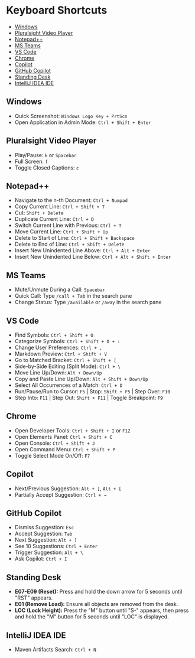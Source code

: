 # Keyboard Shortcuts

- [Windows](#windows)
- [Pluralsight Video Player](#pluralsight-video-player)
- [Notepad++](#notepad)
- [MS Teams](#ms-teams)
- [VS Code](#vs-code)
- [Chrome](#chrome)
- [Copilot](#copilot)
- [GitHub Copilot](#github-copilot)
- [Standing Desk](#standing-desk)
- [IntelliJ IDEA IDE](#intellij-idea-ide)

## **Windows**

- Quick Screenshot: `Windows Logo Key + PrtScn`
- Open Application in Admin Mode: `Ctrl + Shift + Enter`

## **Pluralsight Video Player**

- Play/Pause: `k` or `Spacebar`
- Full Screen: `f`
- Toggle Closed Captions: `c`

## **Notepad++**

- Navigate to the n-th Document: `Ctrl + Numpad`
- Copy Current Line: `Ctrl + Shift + T`
- Cut: `Shift + Delete`
- Duplicate Current Line: `Ctrl + D`
- Switch Current Line with Previous: `Ctrl + T`
- Move Current Line: `Ctrl + Shift + Up`
- Delete to Start of Line: `Ctrl + Shift + Backspace`
- Delete to End of Line: `Ctrl + Shift + Delete`
- Insert New Unindented Line Above: `Ctrl + Alt + Enter`
- Insert New Unindented Line Below: `Ctrl + Alt + Shift + Enter`

## **MS Teams**

- Mute/Unmute During a Call: `Spacebar`
- Quick Call: Type `/call + Tab` in the search pane
- Change Status: Type `/available` or `/away` in the search pane

## **VS Code**

- Find Symbols: `Ctrl + Shift + O`
- Categorize Symbols: `Ctrl + Shift + O + :`
- Change User Preferences: `Ctrl + ,`
- Markdown Preview: `Ctrl + Shift + V`
- Go to Matched Bracket: `Ctrl + Shift + [`
- Side-by-Side Editing (Split Mode): `Ctrl + \`
- Move Line Up/Down: `Alt + Down/Up`
- Copy and Paste Line Up/Down: `Alt + Shift + Down/Up`
- Select All Occurrences of a Match: `Ctrl + D`
- Run/Pause/Run to Cursor: `F5` | Stop: `Shift + F5` | Step Over: `F10`
- Step Into: `F11` | Step Out: `Shift + F11` | Toggle Breakpoint: `F9`

## **Chrome**

- Open Developer Tools: `Ctrl + Shift + I` or `F12`
- Open Elements Panel: `Ctrl + Shift + C`
- Open Console: `Ctrl + Shift + J`
- Open Command Menu: `Ctrl + Shift + P`
- Toggle Select Mode On/Off: `F7`

## **Copilot**

- Next/Previous Suggestion: `Alt + ]`, `Alt + [`
- Partially Accept Suggestion: `Ctrl + →`

## **GitHub Copilot**

- Dismiss Suggestion: `Esc`
- Accept Suggestion: `Tab`
- Next Suggestion: `Alt + ]`
- See 10 Suggestions: `Ctrl + Enter`
- Trigger Suggestion: `Alt + \`
- Ask Copilot: `Ctrl + I`

## **Standing Desk**

- **E07-E09 (Reset):** Press and hold the down arrow for 5 seconds until "RST" appears.
- **E01 (Remove Load):** Ensure all objects are removed from the desk.
- **LOC (Lock Height):** Press the "M" button until "S-" appears, then press and hold the "M" button for 5 seconds until "LOC" is displayed.

## **IntelliJ IDEA IDE**

- Maven Artifacts Search: `Ctrl + N`
